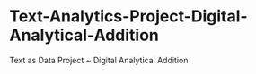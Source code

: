 # Text-Analytics-Project-Digital-Analytical-Addition
Text as Data Project ~ Digital Analytical Addition
